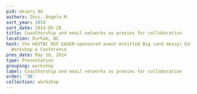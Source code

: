 ```yaml
---
pid: wksprs_94
authors: Zoss, Angela M.
sort_year: 2014
sort_date: 2014-05-28
title: Coauthorship and email networks as proxies for collaboration
location: Durham, NC
host: the HASTAC NSF EAGER-sponsored event entitled Big (and messy) Data & Collaboration
  Workshop & Conference
pres_date: May 28, 2014
type: Presentation
grouping: workshop
label: Coauthorship and email networks as proxies for collaboration
order: '36'
collection: workshop
---
```

